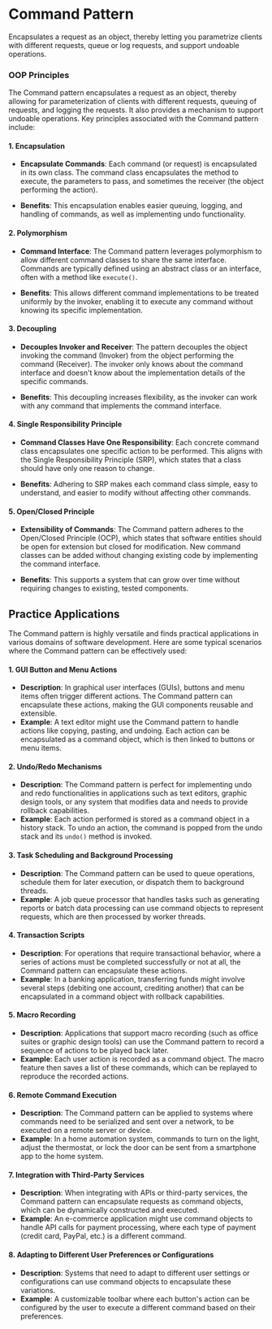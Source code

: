 # Command Pattern
Encapsulates a request as an object, thereby letting you parametrize clients with different requests, queue or log requests, and support undoable operations.

### OOP Principles
The Command pattern encapsulates a request as an object, thereby allowing for parameterization of clients with different requests, queuing of requests, and logging the requests. It also provides a mechanism to support undoable operations. Key principles associated with the Command pattern include:

#### 1. **Encapsulation**
- **Encapsulate Commands**: Each command (or request) is encapsulated in its own class. The command class encapsulates the method to execute, the parameters to pass, and sometimes the receiver (the object performing the action).

- **Benefits**: This encapsulation enables easier queuing, logging, and handling of commands, as well as implementing undo functionality.

#### 2. **Polymorphism**
- **Command Interface**: The Command pattern leverages polymorphism to allow different command classes to share the same interface. Commands are typically defined using an abstract class or an interface, often with a method like `execute()`.

- **Benefits**: This allows different command implementations to be treated uniformly by the invoker, enabling it to execute any command without knowing its specific implementation.

#### 3. **Decoupling**
- **Decouples Invoker and Receiver**: The pattern decouples the object invoking the command (Invoker) from the object performing the command (Receiver). The invoker only knows about the command interface and doesn't know about the implementation details of the specific commands.

- **Benefits**: This decoupling increases flexibility, as the invoker can work with any command that implements the command interface.

#### 4. **Single Responsibility Principle**
- **Command Classes Have One Responsibility**: Each concrete command class encapsulates one specific action to be performed. This aligns with the Single Responsibility Principle (SRP), which states that a class should have only one reason to change.

- **Benefits**: Adhering to SRP makes each command class simple, easy to understand, and easier to modify without affecting other commands.

#### 5. **Open/Closed Principle**
- **Extensibility of Commands**: The Command pattern adheres to the Open/Closed Principle (OCP), which states that software entities should be open for extension but closed for modification. New command classes can be added without changing existing code by implementing the command interface.

- **Benefits**: This supports a system that can grow over time without requiring changes to existing, tested components.

## Practice Applications

The Command pattern is highly versatile and finds practical applications in various domains of software development. Here are some typical scenarios where the Command pattern can be effectively used:

#### 1. **GUI Button and Menu Actions**
- **Description**: In graphical user interfaces (GUIs), buttons and menu items often trigger different actions. The Command pattern can encapsulate these actions, making the GUI components reusable and extensible.
- **Example**: A text editor might use the Command pattern to handle actions like copying, pasting, and undoing. Each action can be encapsulated as a command object, which is then linked to buttons or menu items.

#### 2. **Undo/Redo Mechanisms**
- **Description**: The Command pattern is perfect for implementing undo and redo functionalities in applications such as text editors, graphic design tools, or any system that modifies data and needs to provide rollback capabilities.
- **Example**: Each action performed is stored as a command object in a history stack. To undo an action, the command is popped from the undo stack and its `undo()` method is invoked.

#### 3. **Task Scheduling and Background Processing**
- **Description**: The Command pattern can be used to queue operations, schedule them for later execution, or dispatch them to background threads.
- **Example**: A job queue processor that handles tasks such as generating reports or batch data processing can use command objects to represent requests, which are then processed by worker threads.

#### 4. **Transaction Scripts**
- **Description**: For operations that require transactional behavior, where a series of actions must be completed successfully or not at all, the Command pattern can encapsulate these actions.
- **Example**: In a banking application, transferring funds might involve several steps (debiting one account, crediting another) that can be encapsulated in a command object with rollback capabilities.

#### 5. **Macro Recording**
- **Description**: Applications that support macro recording (such as office suites or graphic design tools) can use the Command pattern to record a sequence of actions to be played back later.
- **Example**: Each user action is recorded as a command object. The macro feature then saves a list of these commands, which can be replayed to reproduce the recorded actions.

#### 6. **Remote Command Execution**
- **Description**: The Command pattern can be applied to systems where commands need to be serialized and sent over a network, to be executed on a remote server or device.
- **Example**: In a home automation system, commands to turn on the light, adjust the thermostat, or lock the door can be sent from a smartphone app to the home system.

#### 7. **Integration with Third-Party Services**
- **Description**: When integrating with APIs or third-party services, the Command pattern can encapsulate requests as command objects, which can be dynamically constructed and executed.
- **Example**: An e-commerce application might use command objects to handle API calls for payment processing, where each type of payment (credit card, PayPal, etc.) is a different command.

#### 8. **Adapting to Different User Preferences or Configurations**
- **Description**: Systems that need to adapt to different user settings or configurations can use command objects to encapsulate these variations.
- **Example**: A customizable toolbar where each button's action can be configured by the user to execute a different command based on their preferences.